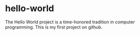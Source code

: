 # hello-world
The Hello World project is a time-honored tradition in computer programming.
This is my first project on github.
